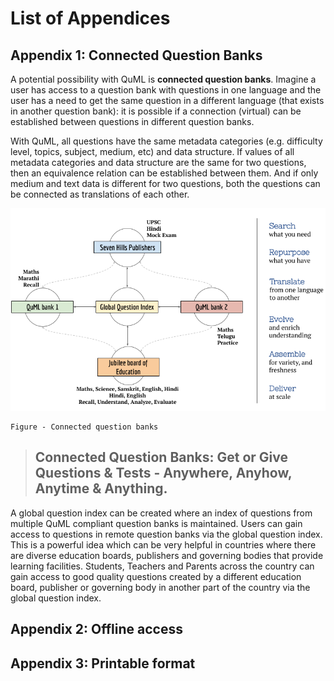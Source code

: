 # List of Appendices

## Appendix 1: Connected Question Banks

A potential possibility with QuML is **connected question banks**. Imagine a user has access to a question bank with questions in one language and the user has a need to get the same question in a different language \(that exists in another question bank\): it is possible if a connection \(virtual\) can be established between questions in different question banks.

With QuML, all questions have the same metadata categories \(e.g. difficulty level, topics, subject, medium, etc\) and data structure. If values of all metadata categories and data structure are the same for two questions, then an equivalence relation can be established between them. And if only medium and text data is different for two questions, both the questions can be connected as translations of each other.

![Connected question banks](../.gitbook/assets/Appendix_connected_question_banks.png)

```text
Figure - Connected question banks
```

> ## Connected Question Banks: Get or Give Questions & Tests - Anywhere, Anyhow, Anytime & Anything.

A global question index can be created where an index of questions from multiple QuML compliant question banks is maintained. Users can gain access to questions in remote question banks via the global question index. This is a powerful idea which can be very helpful in countries where there are diverse education boards, publishers and governing bodies that provide learning facilities. Students, Teachers and Parents across the country can gain access to good quality questions created by a different education board, publisher or governing body in another part of the country via the global question index.

## Appendix 2: Offline access

## Appendix 3: Printable format

